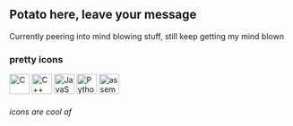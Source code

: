 ## Potato here, leave your message

Currently peering into mind blowing stuff, still keep getting my mind blown 

### pretty icons<p align="left">
<a href="https://docs.microsoft.com/en-us/cpp/?view=msvc-170" target="_blank" rel="noreferrer"><img src="https://raw.githubusercontent.com/danielcranney/readme-generator/main/public/icons/skills/c-colored.svg" width="36" height="36" alt="C" /></a>
<a href="https://docs.microsoft.com/en-us/cpp/?view=msvc-170" target="_blank" rel="noreferrer"><img src="https://raw.githubusercontent.com/danielcranney/readme-generator/main/public/icons/skills/cplusplus-colored.svg" width="36" height="36" alt="C++" /></a>
<a href="https://developer.mozilla.org/en-US/docs/Web/JavaScript" target="_blank" rel="noreferrer"><img src="https://raw.githubusercontent.com/danielcranney/readme-generator/main/public/icons/skills/javascript-colored.svg" width="36" height="36" alt="JavaScript" /></a>
<a href="https://www.python.org/" target="_blank" rel="noreferrer"><img src="https://raw.githubusercontent.com/danielcranney/readme-generator/main/public/icons/skills/python-colored.svg" width="36" height="36" alt="Python" /></a>
<a href="https://www.google.com/url?sa=t&rct=j&q=&esrc=s&source=web&cd=&cad=rja&uact=8&ved=2ahUKEwiJ5vr-gdv4AhWEs6QKHdSHA5wQFnoECCAQAQ&url=https%3A%2F%2Fen.wikipedia.org%2Fwiki%2FAssembly_language&usg=AOvVaw27dFe5EZ8lWZMa5XIMvqZS" target="_blank" rel="noreferrer"><img src="https://cdn.iconscout.com/icon/free/png-128/asm-4805682-3993259.png" width="36" height="36" alt="assembly" /></a>
######  icons are cool af
 
<!--
# Vacation
off the grid for a while
-->
